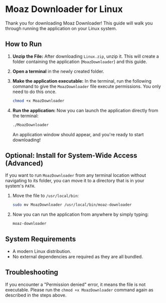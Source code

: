 # Moaz Downloader for Linux

Thank you for downloading Moaz Downloader! This guide will walk you through running the application on your Linux system.

## How to Run

1.  **Unzip the File:**
    After downloading `Linux.zip`, unzip it. This will create a folder containing the application (`MoazDownloader`) and this guide.

2.  **Open a terminal** in the newly created folder.

3.  **Make the application executable:**
    In the terminal, run the following command to give the `MoazDownloader` file execute permissions. You only need to do this once.
    ```bash
    chmod +x MoazDownloader
    ```

4.  **Run the application:**
    Now you can launch the application directly from the terminal:
    ```bash
    ./MoazDownloader
    ```
    An application window should appear, and you're ready to start downloading!

## Optional: Install for System-Wide Access (Advanced)

If you want to run `MoazDownloader` from any terminal location without navigating to its folder, you can move it to a directory that is in your system's `PATH`.

1.  Move the file to `/usr/local/bin`:
    ```bash
    sudo mv MoazDownloader /usr/local/bin/moaz-downloader
    ```
2.  Now you can run the application from anywhere by simply typing:
    ```bash
    moaz-downloader
    ```

## System Requirements
*   A modern Linux distribution.
*   No external dependencies are required as they are all bundled.

## Troubleshooting
If you encounter a "Permission denied" error, it means the file is not executable. Please run the `chmod +x MoazDownloader` command again as described in the steps above. 